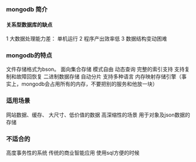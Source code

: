 ### mongodb 简介
#### 关系型数据库的缺点
1 大数据处理能力差： 单机运行
2 程序产出效率低
3 数据结构变动困难

### mongodb的特点
文件存储格式为bson。
面向集合存储
模式自由
动态查询
完整的索引支持
支持复制和故障回恢复
二进制数据存储
自动分片
支持多种语言
内存映射存储引擎（事实上，mongodb会占用所有的内存，不要把别的服务和他放一块）

### 适用场景
网站数据、缓存、
大尺寸、低价值的数据
高深缩性的场景
用于对象及json数据的 存储

### 不适合的
高度事务性的系统
传统的商业智能应用
使用sql方便的时候
